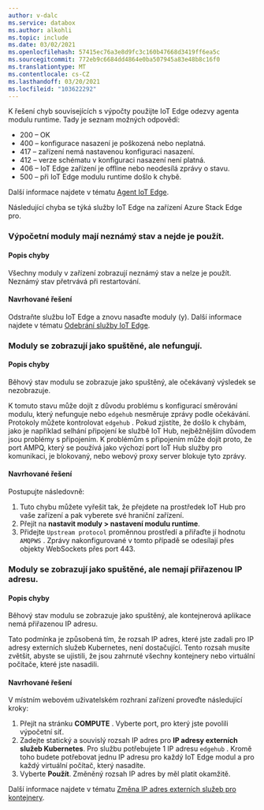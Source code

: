 ```yaml
---
author: v-dalc
ms.service: databox
ms.author: alkohli
ms.topic: include
ms.date: 03/02/2021
ms.openlocfilehash: 57415ec76a3e8d9fc3c160b47668d3419ff6ea5c
ms.sourcegitcommit: 772eb9c6684dd4864e0ba507945a83e48b8c16f0
ms.translationtype: MT
ms.contentlocale: cs-CZ
ms.lasthandoff: 03/20/2021
ms.locfileid: "103622292"
---
```

K řešení chyb souvisejících s výpočty použijte IoT Edge odezvy agenta modulu runtime. Tady je seznam možných odpovědí:

* 200 – OK
* 400 – konfigurace nasazení je poškozená nebo neplatná.
* 417 – zařízení nemá nastavenou konfiguraci nasazení.
* 412 – verze schématu v konfiguraci nasazení není platná.
* 406 – IoT Edge zařízení je offline nebo neodesílá zprávy o stavu.
* 500 – při IoT Edge modulu runtime došlo k chybě.

Další informace najdete v tématu [Agent IoT Edge](../articles/iot-edge/iot-edge-runtime.md?preserve-view=true&view=iotedge-2018-06#iot-edge-agent).

Následující chyba se týká služby IoT Edge na zařízení Azure Stack Edge pro.

### <a name="compute-modules-have-unknown-status-and-cant-be-used"></a>Výpočetní moduly mají neznámý stav a nejde je použít.

#### <a name="error-description"></a>Popis chyby

Všechny moduly v zařízení zobrazují neznámý stav a nelze je použít. Neznámý stav přetrvává při restartování.<!--Original Support ticket relates to trying to deploy a container app on a Hub. Based on the work item, I assume the error description should not be that specific, and that the error applies to Azure Stack Edge Devices, which is the focus of this troubleshooting.-->

#### <a name="suggested-solution"></a>Navrhované řešení

Odstraňte službu IoT Edge a znovu nasaďte moduly (y). Další informace najdete v tématu [Odebrání služby IoT Edge](../articles/databox-online/azure-stack-edge-j-series-manage-compute.md#remove-iot-edge-service).


### <a name="modules-show-as-running-but-are-not-working"></a>Moduly se zobrazují jako spuštěné, ale nefungují.

#### <a name="error-description"></a>Popis chyby

Běhový stav modulu se zobrazuje jako spuštěný, ale očekávaný výsledek se nezobrazuje. 

K tomuto stavu může dojít z důvodu problému s konfigurací směrování modulu, který nefunguje nebo `edgehub` nesměruje zprávy podle očekávání. Protokoly můžete kontrolovat `edgehub` . Pokud zjistíte, že došlo k chybám, jako je například selhání připojení ke službě IoT Hub, nejběžnějším důvodem jsou problémy s připojením. K problémům s připojením může dojít proto, že port AMPQ, který se používá jako výchozí port IoT Hub služby pro komunikaci, je blokovaný, nebo webový proxy server blokuje tyto zprávy.

#### <a name="suggested-solution"></a>Navrhované řešení

Postupujte následovně:
1. Tuto chybu můžete vyřešit tak, že přejdete na prostředek IoT Hub pro vaše zařízení a pak vyberete své hraniční zařízení. 
1. Přejít na **nastavit moduly > nastavení modulu runtime**. 
1. Přidejte `Upstream protocol` proměnnou prostředí a přiřaďte jí hodnotu `AMQPWS` . Zprávy nakonfigurované v tomto případě se odesílají přes objekty WebSockets přes port 443.

### <a name="modules-show-as-running-but-do-not-have-an-ip-assigned"></a>Moduly se zobrazují jako spuštěné, ale nemají přiřazenou IP adresu.

#### <a name="error-description"></a>Popis chyby

Běhový stav modulu se zobrazuje jako spuštěný, ale kontejnerová aplikace nemá přiřazenou IP adresu. 

Tato podmínka je způsobená tím, že rozsah IP adres, které jste zadali pro IP adresy externích služeb Kubernetes, není dostačující. Tento rozsah musíte zvětšit, abyste se ujistili, že jsou zahrnuté všechny kontejnery nebo virtuální počítače, které jste nasadili.

#### <a name="suggested-solution"></a>Navrhované řešení

V místním webovém uživatelském rozhraní zařízení proveďte následující kroky:
1. Přejít na stránku **COMPUTE** . Vyberte port, pro který jste povolili výpočetní síť. 
1. Zadejte statický a souvislý rozsah IP adres pro **IP adresy externích služeb Kubernetes**. Pro službu potřebujete 1 IP adresu `edgehub` . Kromě toho budete potřebovat jednu IP adresu pro každý IoT Edge modul a pro každý virtuální počítač, který nasadíte. 
1. Vyberte **Použít**. Změněný rozsah IP adres by měl platit okamžitě.

Další informace najdete v tématu [Změna IP adres externích služeb pro kontejnery](../articles/databox-online/azure-stack-edge-j-series-manage-compute.md#change-external-service-ips-for-containers).